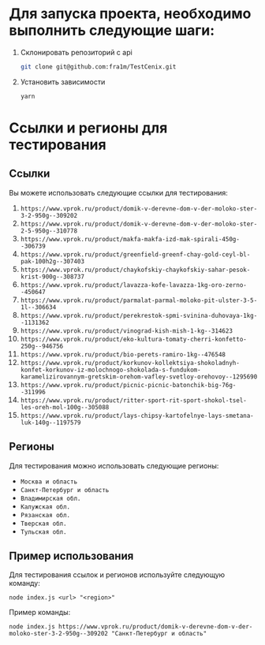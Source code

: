 # Для запуска проекта, необходимо выполнить следующие шаги:

1. Склонировать репозиторий с api

   ```bash
   git clone git@github.com:fra1m/TestCenix.git

2. Установить зависимости

   ```bash
   yarn

# Ссылки и регионы для тестирования

## Ссылки

Вы можете использовать следующие ссылки для тестирования:

1. ```https://www.vprok.ru/product/domik-v-derevne-dom-v-der-moloko-ster-3-2-950g--309202```
2. ```https://www.vprok.ru/product/domik-v-derevne-dom-v-der-moloko-ster-2-5-950g--310778```
3. ```https://www.vprok.ru/product/makfa-makfa-izd-mak-spirali-450g--306739```
4. ```https://www.vprok.ru/product/greenfield-greenf-chay-gold-ceyl-bl-pak-100h2g--307403```
5. ```https://www.vprok.ru/product/chaykofskiy-chaykofskiy-sahar-pesok-krist-900g--308737```
6. ```https://www.vprok.ru/product/lavazza-kofe-lavazza-1kg-oro-zerno--450647```
7. ```https://www.vprok.ru/product/parmalat-parmal-moloko-pit-ulster-3-5-1l--306634```
8. ```https://www.vprok.ru/product/perekrestok-spmi-svinina-duhovaya-1kg--1131362```
9. ```https://www.vprok.ru/product/vinograd-kish-mish-1-kg--314623```
10. ```https://www.vprok.ru/product/eko-kultura-tomaty-cherri-konfetto-250g--946756```
11. ```https://www.vprok.ru/product/bio-perets-ramiro-1kg--476548```
12. ```https://www.vprok.ru/product/korkunov-kollektsiya-shokoladnyh-konfet-korkunov-iz-molochnogo-shokolada-s-fundukom-karamelizirovannym-gretskim-orehom-vafley-svetloy-orehovoy--1295690```
13. ```https://www.vprok.ru/product/picnic-picnic-batonchik-big-76g--311996```
14. ```https://www.vprok.ru/product/ritter-sport-rit-sport-shokol-tsel-les-oreh-mol-100g--305088```
15. ```https://www.vprok.ru/product/lays-chipsy-kartofelnye-lays-smetana-luk-140g--1197579```

## Регионы

Для тестирования можно использовать следующие регионы:

- ```Москва и область```
- ```Санкт-Петербург и область```
- ```Владимирская обл.```
- ```Калужская обл.```
- ```Рязанская обл.```
- ```Тверская обл.```
- ```Тульская обл.```

## Пример использования

Для тестирования ссылок и регионов используйте следующую команду:

```
node index.js <url> "<region>"
```
Пример команды:
```
node index.js https://www.vprok.ru/product/domik-v-derevne-dom-v-der-moloko-ster-3-2-950g--309202 "Санкт-Петербург и область"
```
